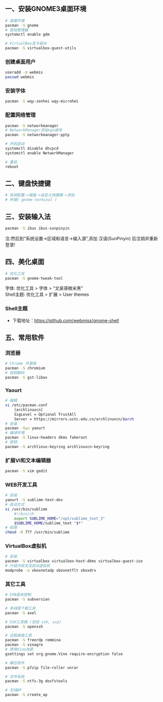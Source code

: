 ## 一、安装GNOME3桌面环境
``` bash
# 桌面环境
pacman -S gnome
# 登陆管理器
systemctl enable gdm

# VirtualBox显卡驱动
pacman -S virtualbox-guest-utils
```
### 创建桌面用户
``` bash
useradd -m webmis
passwd webmis
```
### 安装字体
``` bash
pacman -S wqy-zenhei wqy-microhei
```
### 配置网络管理
``` bash
pacman -S networkmanager
# NetworkManager添加vpn拨号
pacman -S networkmanager-pptp

# 开机启动
systemctl disable dhcpcd
systemctl enable NetworkManager

# 重启
reboot
```
## 二、键盘快捷键
``` bash
# 系统配置->键盘->自定义快捷键->添加
# 终端( gnome-terminal )
```

## 三、安装输入法
``` bash
pacman -S ibus ibus-sunpinyin
```
注:然后到“系统设置->区域和语言->输入源”,添加 汉语(SunPinyin) 后注销并重新登录!

## 四、美化桌面
``` bash
# 优化工具
pacman -S gnome-tweak-tool
```
字体: 优化工具 > 字体 > "文泉驿微米黑"<br>
Shell主题: 优化工具 > 扩展 > User themes<br>
### Shell主题
- 下载地址：https://github.com/webmiss/gnome-shell<br>

## 五、常用软件
### 浏览器
``` bash
# Chrome 开源版
pacman -S chromium
# 视频解码
pacman -S gst-libav
```
### Yaourt
``` bash
# 编辑
vi /etc/pacman.conf
	[archlinuxcn]
	SigLevel = Optional TrustAll
	Server = https://mirrors.ustc.edu.cn/archlinuxcn/$arch
# 安装
pacman -Syu yaourt
# 编译环境
pacman -S linux-headers dkms fakeroot
# 密钥
pacman -S archlinux-keyring archlinuxcn-keyring
```
### 扩展VI和文本编辑器
``` bash
pacman -S vim gedit
```
### WEB开发工具
``` bash
# 安装
yaourt -S sublime-text-dev
# 启动方式
vi /usr/bin/sublime
	#!/bin/sh
	export SUBLIME_HOME="/opt/sublime_text_3"
	$SUBLIME_HOME/sublime_text "$*"
# 权限
chmod -R 777 /usr/bin/sublime
```

### VirtualBox虚拟机
``` bash
# 安装
pacman -S virtualbox virtualbox-host-dkms virtualbox-guest-iso
# 升级内核无法启动虚拟机
modprobe -a vboxnetadp vboxnetflt vboxdrv
```

### 其它工具
``` bash
# SVN版本控制
pacman -S subversion

# 多线程下载工具
pacman -S axel

# SSH工具箱 (包括 ssh, scp)
pacman -S openssh

# 远程桌面工具
pacman -S freerdp remmina
pacman -S vinagre
# 禁用Vino加密
gsettings set org.gnome.Vino require-encryption false

# 解压软件
pacman -S p7zip file-roller unrar

# 文件系统
pacman -S ntfs-3g dosfstools

# 无线AP
pacman -S create_ap
```
